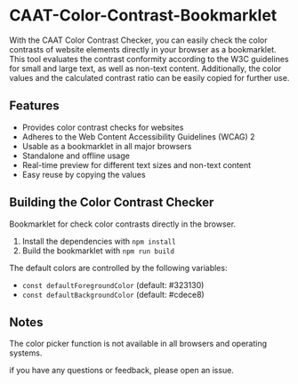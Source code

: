 # CAAT-Color-Contrast-Bookmarklet

With the CAAT Color Contrast Checker, you can easily check the color contrasts of website elements directly in your browser as a bookmarklet.
This tool evaluates the contrast conformity according to the W3C guidelines for small and large text, as well as non-text content.
Additionally, the color values and the calculated contrast ratio can be easily copied for further use.
## Features

- Provides color contrast checks for websites
- Adheres to the Web Content Accessibility Guidelines (WCAG) 2
- Usable as a bookmarklet in all major browsers
- Standalone and offline usage
- Real-time preview for different text sizes and non-text content
- Easy reuse by copying the values

## Building the Color Contrast Checker

Bookmarklet for check color contrasts directly in the browser.

1. Install the dependencies with `npm install`
2. Build the bookmarklet with `npm run build`

The default colors are controlled by the following variables:
- `const defaultForegroundColor` (default: #323130)
- `const defaultBackgroundColor` (default: #cdece8)


## Notes

The color picker function is not available in all browsers and operating systems.

if you have any questions or feedback, please open an issue.